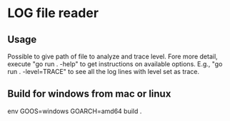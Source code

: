 # LOG file reader

## Usage
Possible to give path of file to analyze and trace level.
Fore more detail, execute "go run . -help" to get instructions on available options.
E.g., "go run . -level=TRACE" to see all the log lines with level set as trace.

## Build for windows from mac or linux
env GOOS=windows GOARCH=amd64 build .